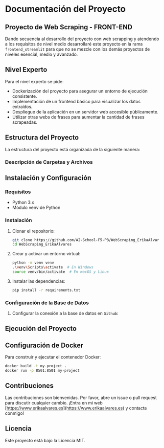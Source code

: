 # Documentación del Proyecto


## Proyecto de Web Scraping - FRONT-END

Dando secuencia al desarrollo del proyecto con web scrapping y atendendo a los requisitos de nivel medio desarrollaré este proyecto en la rama `frontend_streamlit` para que no se mezcle con los demás proyectos de niveles esencial, medio y avanzado.

## Nivel Experto
Para el nivel experto se pide:
- Dockerización del proyecto para asegurar un entorno de ejecución consistente.
- Implementación de un frontend básico para visualizar los datos extraídos. 
- Despliegue de la aplicación en un servidor web accesible públicamente. 
- Utilizar otras webs de frases para aumentar la cantidad de frases scrapeadas.


## Estructura del Proyecto

La estructura del proyecto está organizada de la siguiente manera:


### Descripción de Carpetas y Archivos


## Instalación y Configuración

### Requisitos

- Python 3.x
- Módulo venv de Python

### Instalación

1. Clonar el repositorio:

    ```sh
    git clone https://github.com/AI-School-F5-P3/WebScraping_ErikaAlvares.git
    cd WebScraping_ErikaAlvares
    ```

2. Crear y activar un entorno virtual:

    ```sh
    python -m venv venv
    .\venv\Scripts\activate  # En Windows
    source venv/bin/activate  # En macOS y Linux
    ```

3. Instalar las dependencias:

    ```sh
    pip install -r requirements.txt
    ```

### Configuración de la Base de Datos

1. Configurar la conexión a la base de datos en `Github`:

    
## Ejecución del Proyecto


## Configuración de Docker

Para construir y ejecutar el contenedor Docker:

```sh
docker build -t my-project .
docker run -p 8501:8501 my-project
```

## Contribuciones

Las contribuciones son bienvenidas. Por favor, abre un issue o pull request para discutir cualquier cambio.
¡Entra en mi web [https://www.erikaalvares.es](https://www.erikaalvares.es) y contacta conmigo!

## Licencia
Este proyecto está bajo la Licencia MIT.
